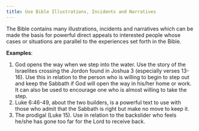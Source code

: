 ```yaml
---
title: Use Bible Illustrations, Incidents and Narratives
---
```


The Bible contains many illustrations, incidents and narratives which can be made the basis for powerful direct appeals to interested people whose cases or situations are parallel to the experiences set forth in the Bible.

**Examples**:

1. God opens the way when we step into the water. Use the story of the Israelites crossing the Jordon found in Joshua 3 (especially verses 13-16). Use this in relation to the person who is willing to begin to step out and keep the Sabbath if God will open the way in his/her home or work. It can also be used to encourage one who is almost willing to take the step.
2. Luke 6:46-49, about the two builders, is a powerful text to use with those who admit that the Sabbath is right but make no move to keep it.
3. The prodigal (Luke 15). Use in relation to the backslider who feels he/she has gone too far for the Lord to receive back.